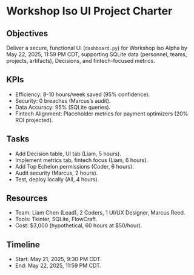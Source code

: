 # Workshop Iso UI Project Charter

## Objectives
Deliver a secure, functional UI (`dashboard.py`) for Workshop Iso Alpha by May 22, 2025, 11:59 PM CDT, supporting SQLite data (personnel, teams, projects, artifacts), Decisions, and fintech-focused metrics.

## KPIs
- Efficiency: 8-10 hours/week saved (95% confidence).
- Security: 0 breaches (Marcus’s audit).
- Data Accuracy: 95% (SQLite queries).
- Fintech Alignment: Placeholder metrics for payment optimizers (20% ROI projected).

## Tasks
- Add Decision table, UI tab (Liam, 5 hours).
- Implement metrics tab, fintech focus (Liam, 6 hours).
- Add Top Echelon permissions (Coder, 6 hours).
- Audit security (Marcus, 2 hours).
- Test, deploy locally (All, 4 hours).

## Resources
- Team: Liam Chen (Lead), 2 Coders, 1 UI/UX Designer, Marcus Reed.
- Tools: Tkinter, SQLite, FlowCraft.
- Cost: $3,000 (hypothetical, 60 hours at $50/hour).

## Timeline
- Start: May 21, 2025, 9:30 PM CDT.
- End: May 22, 2025, 11:59 PM CDT.